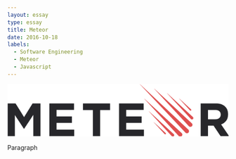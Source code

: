 ```yaml
---
layout: essay
type: essay
title: Meteor
date: 2016-10-18
labels:
  - Software Engineering
  - Meteor
  - Javascript
---
```


<img class="ui large round floated middle image" src="../images/meteor.png">

Paragraph
